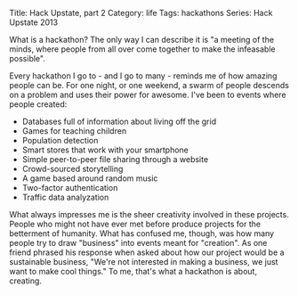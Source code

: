 Title: Hack Upstate, part 2
Category: life
Tags: hackathons
Series: Hack Upstate 2013

What is a hackathon?
The only way I can describe it is "a meeting of the minds, where people from all over come together to make the infeasable possible".

Every hackathon I go to - and I go to many - reminds me of how amazing people can be. For one night, or one weekend, a swarm of people descends on a problem and uses their power for awesome. I've been to events where people created:

 - Databases full of information about living off the grid
 - Games for teaching children
 - Population detection
 - Smart stores that work with your smartphone
 - Simple peer-to-peer file sharing through a website
 - Crowd-sourced storytelling
 - A game based around random music
 - Two-factor authentication
 - Traffic data analyzation

What always impresses me is the sheer creativity involved in these projects. People who might not have ever met before produce projects for the betterment of humanity.
What has confused me, though, was how many people try to draw "business" into events meant for "creation". As one friend phrased his response when asked about how our project would be a sustainable business, "We're not interested in making a business, we just want to make cool things." To me, that's what a hackathon is about, creating.
